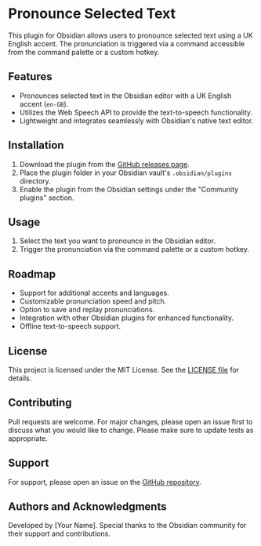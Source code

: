 # Pronounce Selected Text

This plugin for Obsidian allows users to pronounce selected text using a UK English accent. The pronunciation is triggered via a command accessible from the command palette or a custom hotkey.

## Features

* Pronounces selected text in the Obsidian editor with a UK English accent (`en-GB`).
* Utilizes the Web Speech API to provide the text-to-speech functionality.
* Lightweight and integrates seamlessly with Obsidian's native text editor.

## Installation

1. Download the plugin from the [GitHub releases page](https://github.com/GoBeromsu/Pronounce-Selected-Text/releases).
2. Place the plugin folder in your Obsidian vault's `.obsidian/plugins` directory.
3. Enable the plugin from the Obsidian settings under the "Community plugins" section.

## Usage

1. Select the text you want to pronounce in the Obsidian editor.
2. Trigger the pronunciation via the command palette or a custom hotkey.

## Roadmap

* Support for additional accents and languages.
* Customizable pronunciation speed and pitch.
* Option to save and replay pronunciations.
* Integration with other Obsidian plugins for enhanced functionality.
* Offline text-to-speech support.

## License

This project is licensed under the MIT License. See the [LICENSE file](https://github.com/GoBeromsu/Pronounce-Selected-Text/blob/master/LICENSE.md) for details.

## Contributing

Pull requests are welcome. For major changes, please open an issue first to discuss what you would like to change. Please make sure to update tests as appropriate.

## Support

For support, please open an issue on the [GitHub repository](https://github.com/GoBeromsu/Pronounce-Selected-Text/issues).

## Authors and Acknowledgments

Developed by \[Your Name\]. Special thanks to the Obsidian community for their support and contributions.
